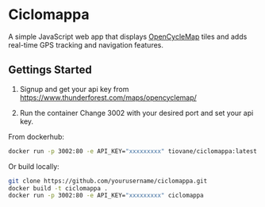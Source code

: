 # Ciclomappa

A simple JavaScript web app that displays [OpenCycleMap](https://www.opencyclemap.org/) tiles and adds real-time GPS tracking and navigation features.

## Gettings Started

1. Signup and get your api key from https://www.thunderforest.com/maps/opencyclemap/

2. Run the container
Change 3002 with your desired port and set your api key.

From dockerhub:
```sh
docker run -p 3002:80 -e API_KEY="xxxxxxxxx" tiovane/ciclomappa:latest
```

Or build locally:
```sh
git clone https://github.com/yourusername/ciclomappa.git
docker build -t ciclomappa .
docker run -p 3002:80 -e API_KEY="xxxxxxxxx" ciclomappa
```



